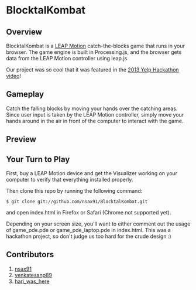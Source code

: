 BlocktalKombat
==============

## Overview

BlocktalKombat is a [LEAP Motion](http://www.leapmotion.com/) catch-the-blocks game that runs in your browser. The game engine is built in Processing.js, and the browser gets data from the LEAP Motion controller using leap.js

Our project was so cool that it was featured in the [2013 Yelp Hackathon video](http://www.youtube.com/watch?v=EdY23VP0ets&t=40s)!

## Gameplay

Catch the falling blocks by moving your hands over the catching areas. Since user input is taken by the LEAP Motion controller, simply move your hands around in the air in front of the computer to interact with the game.

## Preview

<p align="center">
  <!-- <img src="img/preview.jpg" title="Movie-Rating-Game Preview Image"/> -->
</p>

## Your Turn to Play

First, buy a LEAP Motion device and get the Visualizer working on your computer to verify that everything installed properly.

Then clone this repo by running the following command:
```
$ git clone git://github.com/nsax91/BlocktalKombat.git
```
and open index.html in Firefox or Safari (Chrome not supported yet).

Depending on your screen size, you'll want to either comment out the usage of game_pde.pde or game_pde_laptop.pde in index.html. This was a hackathon project, so don't judge us too hard for the crude design :)

## Contributors

1. [nsax91](http://www.github.com/nsax91)
2. [venkatesanp89](http://www.github.com/venkatesanp89)
3. [hari_was_here](https://www.github.com/hari_was_here)
